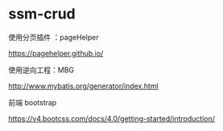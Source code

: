 # ssm-crud
使用分页插件 ：pageHelper

https://pagehelper.github.io/

使用逆向工程：MBG

http://www.mybatis.org/generator/index.html

前端 bootstrap

https://v4.bootcss.com/docs/4.0/getting-started/introduction/
